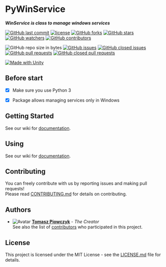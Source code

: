 # PyWinService

***WinService is class to manage windows services***

[![GitHub last commit](https://img.shields.io/github/last-commit/Prastiwar/PyWinService.svg?label=Updated&style=flat-square&longCache=true)](https://github.com/Prastiwar/PyWinService/commits/master)
[![license](https://img.shields.io/github/license/Prastiwar/PyWinService.svg?style=flat-square&longCache=true)](https://github.com/Prastiwar/PyWinService/blob/master/LICENSE)
[![GitHub forks](https://img.shields.io/github/forks/Prastiwar/PyWinService.svg?style=social&label=Fork&longCache=true)](https://github.com/Prastiwar/PyWinService/fork)
[![GitHub stars](https://img.shields.io/github/stars/Prastiwar/PyWinService.svg?style=social&label=★Star&longCache=true)](https://github.com/Prastiwar/PyWinService/stargazers)
[![GitHub watchers](https://img.shields.io/github/watchers/Prastiwar/PyWinService.svg?style=social&labelWatcher&longCache=true)](https://github.com/Prastiwar/PyWinService/watchers)
[![GitHub contributors](https://img.shields.io/github/contributors/Prastiwar/PyWinService.svg?style=social&longCache=true)](https://github.com/Prastiwar/PyWinService/contributors)

![GitHub repo size in bytes](https://img.shields.io/github/repo-size/Prastiwar/PyWinService.svg?style=flat-square&longCache=true)
[![GitHub issues](https://img.shields.io/github/issues/Prastiwar/PyWinService.svg?style=flat-square&longCache=true)](https://github.com/Prastiwar/PyWinService/issues)
[![GitHub closed issues](https://img.shields.io/github/issues-closed/Prastiwar/PyWinService.svg?style=flat-square&longCache=true)](https://github.com/Prastiwar/PyWinService/issues)
[![GitHub pull requests](https://img.shields.io/github/issues-pr/Prastiwar/PyWinService.svg?style=flat-square&longCache=true)](https://github.com/Prastiwar/PyWinService/pulls)
[![GitHub closed pull requests](https://img.shields.io/github/issues-pr-closed/Prastiwar/PyWinService.svg?style=flat-square&longCache=true)](https://github.com/Prastiwar/PyWinService/pulls)

[![Made with Unity](https://img.shields.io/badge/Made%20with-Unity-000000.svg?longCache=true&style=for-the-badge&colorA=666677&colorB=222222)](https://unity3d.com/)

## Before start

- [x] Make sure you use Python 3 
- [x] Package allows managing services only in Windows 


## Getting Started

See our wiki for [documentation](https://github.com/Prastiwar/PyWinService/wiki).  


## Using

See our wiki for [documentation](https://github.com/Prastiwar/PyWinService/wiki).  


## Contributing

You can freely contribute with us by reporting issues and making pull requests!  
Please read [CONTRIBUTING.md](https://github.com/Prastiwar/PyWinService/blob/master/.github/CONTRIBUTING.md) for details on contributing.

## Authors

* ![Avatar](https://avatars3.githubusercontent.com/u/33370172?s=40&v=4)  [**Tomasz Piowczyk**](https://github.com/Prastiwar) - *The Creator*  
See also the list of [contributors](https://github.com/Prastiwar/PyWinService/contributors) who participated in this project.

## License

This project is licensed under the MIT License - see the [LICENSE.md](https://github.com/Prastiwar/PyWinService/blob/master/LICENSE) file for details.
